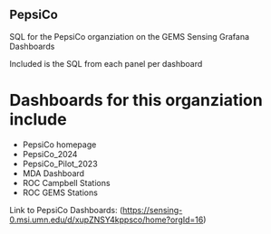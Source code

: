 ## PepsiCo

 SQL for the PepsiCo organziation on the GEMS Sensing Grafana Dashboards

 Included is the SQL from each panel per dashboard


 # Dashboards for this organziation include

 - PepsiCo homepage
 - PepsiCo_2024
 - PepsiCo_Pilot_2023
 - MDA Dashboard
 - ROC Campbell Stations
 - ROC GEMS Stations
    
 Link to PepsiCo Dashboards: (https://sensing-0.msi.umn.edu/d/xupZNSY4kppsco/home?orgId=16)
